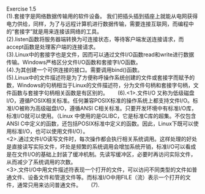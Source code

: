 Exercise 1.5  
(1).套接字是网络数据传输用的软件设备。 我们把插头插到插座上就能从电网获得电力供给，同样，为了与远程计算机进行数据传输，需要连接互联网，而编程中的“套接字”就是用来连接该网络的工具。  
(2).listen函数将服务器端转换为可连接状态，等待客户端发送连接请求，而accept函数是处理客户端的连接请求。  
(3).Linux中的套接字也是文件，因而可以通过文件I/O函数read和write进行数据传输。Windows严格区分文件I/O函数和套接字I/O函数。  
(4).为其创建一个可供连接的接口。需要调用bind()函数。　　  
(5).Linux中的文件描述符是为了方便称呼操作系统创建的文件或套接字而赋予的数，Windows的句柄相当于Linux的文件描述符，分为文件句柄和套接字句柄，文件函数与套接字句柄相关函数是有区别的。　　
(6).<1>.文件I/O 又称为低级磁盘I/O，遵循POSIX相关标准。任何兼容POSIX标准的操作系统上都支持文件I/O。标准I/O被称为高级磁盘I/O，遵循ANSI C相关标准。只要开发环境中有标准I/O库，标准I/O就可以使用。（Linux 中使用的是GLIBC，它是标准C库的超集。不仅包含ANSI C中定义的函数，还包括POSIX标准中定义的函数。因此，Linux下既可以使用标准I/O，也可以使用文件I/O）。  
<2>.通过文件I/O读写文件时，每次操作都会执行相关系统调用。这样处理的好处是直接读写实际文件，坏处是频繁的系统调用会增加系统开销，标准I/O可以看成是在文件I/O的基础上封装了缓冲机制。先读写缓冲区，必要时再访问实际文件，从而减少了系统调用的次数。  
<3>.文件I/O中用文件描述符表现一个打开的文件，可以访问不同类型的文件如普通文件、设备文件和管道文件等。而标准I/O中用FILE（流）表示一个打开的文件，通常只用来访问普通文件。　　
(7).  
